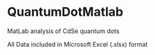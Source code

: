 # QuantumDotMatlab
MatLab analysis of CdSe quantum dots 

All Data included in Microsoft Excel (.xlsx) format
